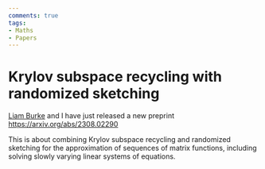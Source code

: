 ```yaml
---
comments: true
tags:
- Maths
- Papers
---
```


# Krylov subspace recycling with randomized sketching

[Liam Burke](https://www.maths.tcd.ie/people/burke/) and I have just released a new preprint <https://arxiv.org/abs/2308.02290>

This is about combining Krylov subspace recycling and randomized sketching for the approximation of sequences of matrix functions, including solving slowly varying linear systems of equations.
